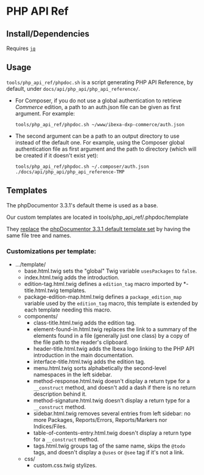 PHP API Ref
===========

## Install/Dependencies

Requires [`jq`](https://stedolan.github.io/jq/download/)

## Usage

`tools/php_api_ref/phpdoc.sh` is a script generating PHP API Reference, by default, under `docs/api/php_api/php_api_reference/`.

- For Composer, if you do not use a global authentication to retrieve _Commerce_ edition, a path to an auth.json file can be given as first argument. For example:
  ```
  tools/php_api_ref/phpdoc.sh ~/www/ibexa-dxp-commerce/auth.json
  ```
- The second argument can be a path to an output directory to use instead of the default one. For example, using the Composer global authentication file as first argument and the path to directory (which will be created if it doesn't exist yet):
  ```
  tools/php_api_ref/phpdoc.sh ~/.composer/auth.json ./docs/api/php_api/php_api_reference-TMP
  ```

## Templates

The phpDocumentor 3.3.1's default theme is used as a base.

Our custom templates are located in tools/php_api_ref/.phpdoc/template

They [replace](https://docs.phpdoc.org/3.3/guide/features/theming/custom-styling.html#replacing-whole-objects-or-components) the [phpDocumentor 3.3.1 default template set](https://github.com/phpDocumentor/phpDocumentor/tree/v3.3.1/data/templates/default) by having the same file tree and names.

### Customizations per template:

* …/template/
  - base.html.twig sets the "global" Twig variable `usesPackages` to `false`.
  - index.html.twig adds the introduction.
  - edition-tag.html.twig defines a `edition_tag` macro imported by *-title.html.twig templates.
  - package-edition-map.html.twig defines a `package_edition_map` variable used by the `edition_tag` macro, this template is extended by each template needing this macro.
  - components/
    - class-title.html.twig adds the edition tag.
    - element-found-in.html.twig replaces the link to a summary of the elements found in a file (generally just one class) by a copy of the file path to the reader's clipboard.
    - header-title.html.twig adds the Ibexa logo linking to the PHP API introduction in the main documentation.
    - interface-title.html.twig adds the edition tag.
    - menu.html.twig sorts alphabetically the second-level namespaces in the left sidebar.
    - method-response.html.twig doesn't display a return type for a `__construct` method, and doesn't add a dash if there is no return description behind it.
    - method-signature.html.twig doesn't display a return type for a `__construct` method.
    - sidebar.html.twig removes several entries from left sidebar: no more Packages, Reports/Errors, Reports/Markers nor Indices/Files.
    - table-of-contents-entry.html.twig doesn't display a return type for a `__construct` method.
    - tags.html.twig groups tag of the same name, skips the `@todo` tags, and doesn't display a `@uses` or `@see` tag if it's not a link.
  - css/
    - custom.css.twig stylizes.
